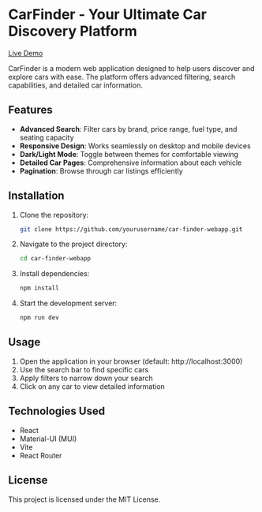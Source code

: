 # CarFinder - Your Ultimate Car Discovery Platform

[Live Demo](https://car-finder-alpha.vercel.app/)

CarFinder is a modern web application designed to help users discover and explore cars with ease. The platform offers advanced filtering, search capabilities, and detailed car information.

## Features

- **Advanced Search**: Filter cars by brand, price range, fuel type, and seating capacity
- **Responsive Design**: Works seamlessly on desktop and mobile devices
- **Dark/Light Mode**: Toggle between themes for comfortable viewing
- **Detailed Car Pages**: Comprehensive information about each vehicle
- **Pagination**: Browse through car listings efficiently

## Installation

1. Clone the repository:
   ```bash
   git clone https://github.com/yourusername/car-finder-webapp.git
   ```
2. Navigate to the project directory:
   ```bash
   cd car-finder-webapp
   ```
3. Install dependencies:
   ```bash
   npm install
   ```
4. Start the development server:
   ```bash
   npm run dev
   ```

## Usage

1. Open the application in your browser (default: http://localhost:3000)
2. Use the search bar to find specific cars
3. Apply filters to narrow down your search
4. Click on any car to view detailed information

## Technologies Used

- React
- Material-UI (MUI)
- Vite
- React Router


## License

This project is licensed under the MIT License.
